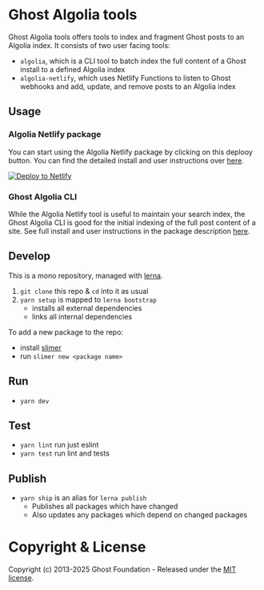 # Ghost Algolia tools

Ghost Algolia tools offers tools to index and fragment Ghost posts to an Algolia index. It consists of two user facing tools:

- `algolia`, which is a CLI tool to batch index the full content of a Ghost install to a defined Algolia index
- `algolia-netlify`, which uses Netlify Functions to listen to Ghost webhooks and add, update, and remove posts to an Algolia index


## Usage

### Algolia Netlify package

You can start using the Algolia Netlify package by clicking on this deplooy button. You can find the detailed install and user instructions over [here](https://github.com/TryGhost/algolia/tree/master/packages/algolia-netlify).

[![Deploy to Netlify](https://www.netlify.com/img/deploy/button.svg)](https://app.netlify.com/start/deploy?repository=https://github.com/TryGhost/algolia)

### Ghost Algolia CLI

While the Algolia Netlify tool is useful to maintain your search index, the Ghost Algolia CLI is good for the initial indexing of the full post content of a site. See full install and user instructions in the package description [here](https://github.com/TryGhost/algolia/tree/master/packages/algolia).

## Develop

This is a mono repository, managed with [lerna](https://lernajs.io/).

1. `git clone` this repo & `cd` into it as usual
2. `yarn setup` is mapped to `lerna bootstrap`
   - installs all external dependencies
   - links all internal dependencies

To add a new package to the repo:
   - install [slimer](https://github.com/TryGhost/slimer)
   - run `slimer new <package name>`


## Run

- `yarn dev`


## Test

- `yarn lint` run just eslint
- `yarn test` run lint and tests


## Publish

- `yarn ship` is an alias for `lerna publish`
    - Publishes all packages which have changed
    - Also updates any packages which depend on changed packages


# Copyright & License

Copyright (c) 2013-2025 Ghost Foundation - Released under the [MIT license](LICENSE).
